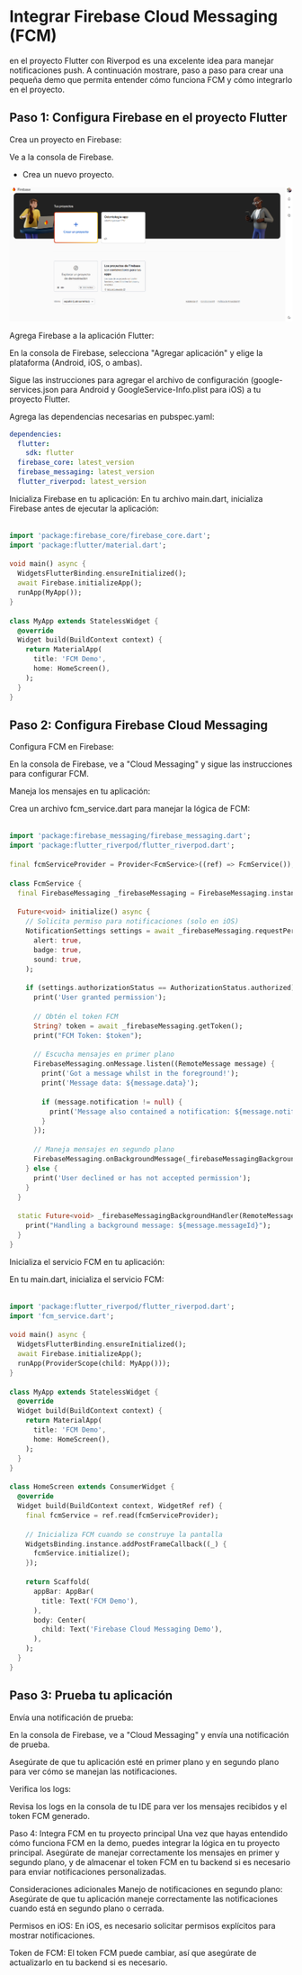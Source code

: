 # Integrar Firebase Cloud Messaging (FCM)

en el proyecto Flutter con Riverpod es una excelente idea para manejar notificaciones push. A continuación mostrare, paso a paso para crear una pequeña demo que permita entender cómo funciona FCM y cómo integrarlo en el proyecto.

## Paso 1: Configura Firebase en el proyecto Flutter

Crea un proyecto en Firebase:

Ve a la consola de Firebase.

- Crea un nuevo proyecto.

![Texto alternativo](../assets/img1.png)

Agrega Firebase a la aplicación Flutter:

En la consola de Firebase, selecciona "Agregar aplicación" y elige la plataforma (Android, iOS, o ambas).

Sigue las instrucciones para agregar el archivo de configuración (google-services.json para Android y GoogleService-Info.plist para iOS) a tu proyecto Flutter.

Agrega las dependencias necesarias en pubspec.yaml:

```yaml
dependencies:
  flutter:
    sdk: flutter
  firebase_core: latest_version
  firebase_messaging: latest_version
  flutter_riverpod: latest_version
```

Inicializa Firebase en tu aplicación:
En tu archivo main.dart, inicializa Firebase antes de ejecutar la aplicación:

```dart

import 'package:firebase_core/firebase_core.dart';
import 'package:flutter/material.dart';

void main() async {
  WidgetsFlutterBinding.ensureInitialized();
  await Firebase.initializeApp();
  runApp(MyApp());
}

class MyApp extends StatelessWidget {
  @override
  Widget build(BuildContext context) {
    return MaterialApp(
      title: 'FCM Demo',
      home: HomeScreen(),
    );
  }
}

```

## Paso 2: Configura Firebase Cloud Messaging

Configura FCM en Firebase:

En la consola de Firebase, ve a "Cloud Messaging" y sigue las instrucciones para configurar FCM.

Maneja los mensajes en tu aplicación:

Crea un archivo fcm_service.dart para manejar la lógica de FCM:

```dart

import 'package:firebase_messaging/firebase_messaging.dart';
import 'package:flutter_riverpod/flutter_riverpod.dart';

final fcmServiceProvider = Provider<FcmService>((ref) => FcmService());

class FcmService {
  final FirebaseMessaging _firebaseMessaging = FirebaseMessaging.instance;

  Future<void> initialize() async {
    // Solicita permiso para notificaciones (solo en iOS)
    NotificationSettings settings = await _firebaseMessaging.requestPermission(
      alert: true,
      badge: true,
      sound: true,
    );

    if (settings.authorizationStatus == AuthorizationStatus.authorized) {
      print('User granted permission');

      // Obtén el token FCM
      String? token = await _firebaseMessaging.getToken();
      print("FCM Token: $token");

      // Escucha mensajes en primer plano
      FirebaseMessaging.onMessage.listen((RemoteMessage message) {
        print('Got a message whilst in the foreground!');
        print('Message data: ${message.data}');

        if (message.notification != null) {
          print('Message also contained a notification: ${message.notification}');
        }
      });

      // Maneja mensajes en segundo plano
      FirebaseMessaging.onBackgroundMessage(_firebaseMessagingBackgroundHandler);
    } else {
      print('User declined or has not accepted permission');
    }
  }

  static Future<void> _firebaseMessagingBackgroundHandler(RemoteMessage message) async {
    print("Handling a background message: ${message.messageId}");
  }
}

```

Inicializa el servicio FCM en tu aplicación:

En tu main.dart, inicializa el servicio FCM:

```dart

import 'package:flutter_riverpod/flutter_riverpod.dart';
import 'fcm_service.dart';

void main() async {
  WidgetsFlutterBinding.ensureInitialized();
  await Firebase.initializeApp();
  runApp(ProviderScope(child: MyApp()));
}

class MyApp extends StatelessWidget {
  @override
  Widget build(BuildContext context) {
    return MaterialApp(
      title: 'FCM Demo',
      home: HomeScreen(),
    );
  }
}

class HomeScreen extends ConsumerWidget {
  @override
  Widget build(BuildContext context, WidgetRef ref) {
    final fcmService = ref.read(fcmServiceProvider);

    // Inicializa FCM cuando se construye la pantalla
    WidgetsBinding.instance.addPostFrameCallback((_) {
      fcmService.initialize();
    });

    return Scaffold(
      appBar: AppBar(
        title: Text('FCM Demo'),
      ),
      body: Center(
        child: Text('Firebase Cloud Messaging Demo'),
      ),
    );
  }
}

```

## Paso 3: Prueba tu aplicación

Envía una notificación de prueba:

En la consola de Firebase, ve a "Cloud Messaging" y envía una notificación de prueba.

Asegúrate de que tu aplicación esté en primer plano y en segundo plano para ver cómo se manejan las notificaciones.

Verifica los logs:

Revisa los logs en la consola de tu IDE para ver los mensajes recibidos y el token FCM generado.

Paso 4: Integra FCM en tu proyecto principal
Una vez que hayas entendido cómo funciona FCM en la demo, puedes integrar la lógica en tu proyecto principal. Asegúrate de manejar correctamente los mensajes en primer y segundo plano, y de almacenar el token FCM en tu backend si es necesario para enviar notificaciones personalizadas.

Consideraciones adicionales
Manejo de notificaciones en segundo plano: Asegúrate de que tu aplicación maneje correctamente las notificaciones cuando está en segundo plano o cerrada.

Permisos en iOS: En iOS, es necesario solicitar permisos explícitos para mostrar notificaciones.

Token de FCM: El token FCM puede cambiar, así que asegúrate de actualizarlo en tu backend si es necesario.

